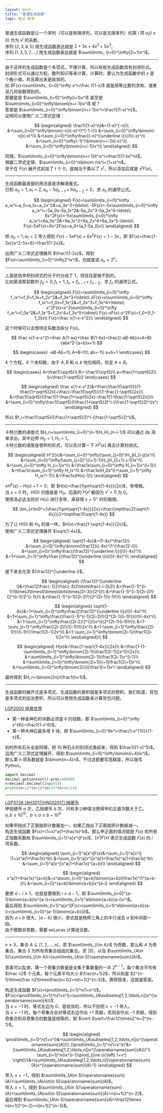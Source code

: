 ```yaml
---
layout: post
title: "普通生成函数"
tags: 笔记 数学
---
```


普通生成函数是让一个序列（可以是有限序列，可以是无限序列）的第 $i$ 项 $a_i(i\ge0)$ 作为 $x^i$ 的系数。  
序列 $[2,3,4,5]$ 用生成函数表达就是 $2+3x+4x^2+5x^3$。  
序列 $[1,3,5,7,\ldots]$ 用生成函数表达就是 $\sum\limits_
{i=0}^\infty(2i+1)x^i$。

---

由于这样的生成函数是个多项式，不便计算，所以有些生成函数具有封闭形式。  
封闭形式可以通过方程，数列知识等来计算，计算时，要认为生成函数中的 $x$ 是个极小值，并且算出来是收敛的。  
如 $F(x)=\sum\limits_
{i=0}^\infty x^i=\frac 1{1-x}$ 就是用等比数列求和，或者说几何级数得到的。  
那要是是 $\sum\limits_{i=0}^\infty(i+1)x^i$ 甚至是 $\sum\limits_{i=0}^\infty\binom{n+i-1}ix^i$ 呢？  
答案是 $\sum\limits_{i=0}^\infty\binom{n+i-1}ix^i=\frac1{(1-x)^n}$。  
证明可以使用广义二项式定理：

$$
\begin{aligned}
\frac1{(1-x)^n}&=(1-x)^{-n}\\
&=\sum_{i=0}^\infty\binom{-n}i(-x)^i1^{-1-i}\\
&=\sum_{i=0}^\infty\binom{-n}i(-x)^i\\
&=\sum_{i=0}^\infty\frac{(-n)^{\underline i}}{i!}(-x)^i\\
&=\sum_{i=0}^\infty(-1)^i\binom{n+i-1}i(-x)^i\\
&=\sum_{i=0}^\infty\binom{n+i-1}ix^i\\
\end{aligned}
$$

同理，$\sum\limits_{i=0}^\infty\binom{n+i-1}it^ix^i=\frac1{(1-tx)^n}$。  
根据二项式定理，$\sum\limits_{i=0}^n\binom nix^i=(1+x)^n$。  
至于在 $F(x)$ 展开式前加了 $t$ 个 $0$，就相当于乘以了 $x^t$，所以添加后就是 $x^tF(x)$。

---

生成函数最直接的用法就是求解递推式。  
已知 $a_0=1,a_1=2,a_n-5a_{n-1}+6a_{n-2}=0$，求 $a_n$ 的通项公式。  

$$
\begin{aligned}
F(x)=\sum\limits_{i=0}^\infty a_ix^i=a_0+a_1x+a_2x^2&+a_3x^3+\ldots\\
-5F(x)=-5x\sum\limits_{i=0}^\infty a_ix^i=-5a_0x-5a_1x^2&-5a_2x^3-5a_3x^4-\ldots\\
6x^2F(x)=-5x\sum\limits_{i=0}^\infty a_ix^i=6a_0x^2&+6a_1x^3+6a_2x^4+6a_3x^5-\ldots\\
F(x)-5xF(x)+6x^2F(x)=a_0+(a_1-5a_0)x\\
\end{aligned}
$$

把 $a_0=1,a_1=2$ 带入得到 $F(x)-5xF(x)+6x^2F(x)=1-3x$，即 $F(x)=\frac{1-3x}{x^2-5x+6}=\frac1{1-2x}$。  

运用广义二项式定理展开 $\frac1{1-2x}$，得到 $F(x)=\sum\limits_{i=0}^\infty2^ix^i$，也就是说 $a_n=2^n$。

---

上面是侥幸把封闭式的分子约分成了 $1$，但往往是做不到的。  
比如斐波那契数列 $f_0=0,f_1=1,f_n=f_{n-1}+f_{n-2}$，求 $f_n$ 的通项公式。  

$$
\begin{aligned}
F(x)=\sum\limits_{i=0}^\infty f_ix^i=f_0+f_1x+f_2x^2&+f_3x^3+\ldots\\
xF(x)=x\sum\limits_{i=0}^\infty f_ix^i=f_0x+f_1x^2&+f_2x^3+f_3x^4+\ldots\\
x^2F(x)=x^2\sum\limits_{i=0}^\infty f_ix^i=f_0x^2&+f_1x^3+f_2x^4+f_3x^5+\ldots\\
F(x)-xF(x)-x^2F(x)=f_0+(f_1-f_0)x\\ 
F(x)=\frac x{1-x-x^2}\\
\end{aligned}
$$

这个时候可以去想待定系数法拆分 $F(x)$。

$$
\frac x{1-x-x^2}=\frac A{1-ax}+\frac B{1-bx}=\frac{(-aB-Ab)x+A+B}{abx^2-(a+b)x+1}
$$

$$
\begin{cases}
-aB-Ab=1\\
A+B=0\\
ab=-1\\
a+b=1
\end{cases}
$$

$4$ 个方程，$4$ 个未知数，由于 $A,B$ 和 $a,b$ 地位相同，钦定 $A\ge B$。

$$
\begin{cases}
A=\frac1{\sqrt5}\\
B=-\frac1{\sqrt5}\\
a=\frac{1+\sqrt5}2\\
b=\frac{1-\sqrt5}2
\end{cases}
$$

$$
\begin{aligned}
\frac x{1-x-x^2}&=\frac{\frac1{\sqrt5}}{1-\frac{1+\sqrt5}2x}+\frac{-\frac1{\sqrt5}}{1-\frac{1-\sqrt5}2x}\\
&=\frac1{\sqrt5}(\frac1{1-\frac{1+\sqrt5}2x}-\frac1{1-\frac{1-\sqrt5}2x})\\
&=\sum_{i=0}^\infty\frac1{\sqrt5}((\frac{1+\sqrt5}2)^i-(\frac{1-\sqrt5}2)^i)x^i
\end{aligned}
$$

所以 $f_i=\frac1{\sqrt5}((\frac{1+\sqrt5}2)^i-(\frac{1-\sqrt5}2)^i)$。

---

卡特兰数的递推式 $H_n=\sum\limits_{i=0}^{n-1}H_iH_{n-i-1}$ 可以通过 dp 简单求出，其中边界 $H_0=1,H_1=1$。  
卡特兰数的递推是卷积的形式，可以先计算一下 $H^2(x)$ 再去计算封闭式。

$$
\begin{aligned}
H^2(x)&=\sum_{i=0}^\infty(\sum_{j=0}^iH_jH_{i-j})x^i\\
&=\sum_{i=0}^\infty(\sum_{j=0}^{(i+1)-1}H_jH_{(i+1)-j-1})x^i\\
&=\sum_{i=0}^\infty H_{i+1}x^i\\
&=\frac1x\sum_{i=0}^\infty H_{i+1}x^{i+1}\\
&=\frac1x\sum_{i=1}^\infty H_ix^i\\
&=\frac1x(H_0x^0+\sum_{i=1}^\infty H_ix^i-1)\\
&=\frac1x(H(x)-1)\\
\end{aligned}
$$

$xH^2(x)-H(x)+1=0$，即 $H(x)=\frac{1\pm\sqrt{1-4x}}{2x}$，有增根。  
当 $x=0$ 时，$H(0)$ 的值就是 $H_0$，后面的 $H_ix^i$ 都因为 $x^i=0$ 为 $0$。  
使用洛必达法则对 $H(x)$ 进行求导，来获得 $x=0^+$ 时的极限。

$$
\lim_{x\to0^+}\frac{1\pm\sqrt{1-4x}}{2x}=\frac{\mp\frac2{\sqrt{1-4x}}}2=\mp\frac1{\sqrt{1-4x}}
$$

为了让 $H(0)$ 和 $H_0$ 的值一样，$H(x)=\frac{1-\sqrt{1-4x}}{2x}$。  
使用广义二项式定理展开 $\sqrt{1-4x}$。

$$
\begin{aligned}
\sqrt{1-4x}&=(1-4x)^\frac12\\
&=\sum_{i=0}^\infty\binom{\frac12}i(-4x)^i1^{\frac12-i}\\
&=\sum_{i=0}^\infty\frac{(\frac12)^{\underline i}}{i!}(-4x)^i\\
&=1+\sum_{i=1}^\infty\frac{(\frac12)^{\underline i}}{i!}(-4x)^i\\
\end{aligned}
$$

接下来去化简 $(\frac12)^{\underline i}$。

$$
\begin{aligned}
(\frac12)^{\underline i}&=\frac12\frac{-1}2\frac{-3}2\ldots\frac{-i-3}2\\
&=\frac{(-1)^{i-1}1\times3\times5\times\ldots\times(2i-3)}{2^i}\\
&=\frac{(-1)^{i-1}(2i-2)!}{2^i(i-1)!2^{i-1}}\\
&=\frac{(-1)^{i-1}(2i-2)!}{2^{2i-1}(i-1)!}\\
\end{aligned}
$$

$$
\begin{aligned}
\sqrt{1-4x}&=1+\sum_{i=1}^\infty\frac{(\frac12)^{\underline i}}{i!}(-4x)^i\\
&=1+\sum_{i=1}^\infty\frac{\frac{(-1)^{i-1}(2i-2)!}{2^{2i-1}(i-1)!}}{i!}(-4x)^i\\
&=1-\sum_{i=1}^\infty\frac{(2i-2)!2^{2i}x^i}{2^{2i-1}(i-1)!i!}\\
&=1-\sum_{i=1}^\infty\frac{(2i-2)!}{(i-1)!i!}2x^i\\
&=1-\sum_{i=1}^\infty\frac{(2i-1)!}{(i-1)!i!}\frac1{2i-1}2x^i\\
&=1-\sum_{i=1}^\infty\binom{2i-1}i\frac1{2i-1}2x^i\\
\end{aligned}\\
$$

$$
\begin{aligned}
H(x)&=\frac{1-\sqrt{1-4x}}{2x}\\
&=\frac{1-(1-\sum\limits_{i=1}^\infty\binom{2i-1}i\frac1{2i-1}2x^i)}{2x}\\
&=\sum\limits_{i=1}^\infty\binom{2i-1}i\frac1{2i-1}x^{i-1}\\
&=\sum\limits_{i=0}^\infty\binom{2i+1}{i+1}\frac1{2i+1}x^i\\
&=\sum\limits_{i=0}^\infty\binom{2i}{i}\frac1{i+1}x^i
\end{aligned}
$$

最终得到 $H_n=\binom{2n}n\frac1{n+1}$。

---

生成函数的展开式是多项式，生成函数的乘积就是多项式的卷积。我们知道，背包是多项式的加法卷积，所以可以使用生成函数来计算背包问题。

[LGP2000 拯救世界](https://www.luogu.com.cn/problem/P2000)
- 第一种金神石的块数必须是 $6$ 的倍数，即 $\sum\limits_{i=0}^\infty x^{6i}=\frac1{1-x^6}$。
- 第一种木神石最多用 $9$ 块，即 $\sum\limits_{i=0}^9x^i=\frac{1-x^{10}}{1-x}$。

别的所有石头全部同理，把 $10$ 种石头的封闭式乘起来，得到 $\frac1{(1-x)^5}$。  
运用广义二项式定理展开，得到 $\sum\limits_{i=0}^\infty\binom{i+4}ix^i$。  
那么第 $n$ 项系数就是 $\binom{n+4}n$，不过这题要写高精度，所以我写 Python。
```py
import decimal
decimal.getcontext().prec=400000
n=decimal.Decimal(input())
print((n+1)*(n+2)*(n+3)*(n+4)/24)
```

---

[LGP3726 [AH2017/HNOI2017] 抛硬币](https://www.luogu.com.cn/problem/P3726)  
甲抛硬币 $a$ 次，乙抛硬币 $b$ 次，问有多少种情况使得甲的正面次数大于乙。  
$a,b\le10^{15}$，$b\le a\le b+10^4$

如果甲抛出了正面就把计数器加一，如果乙抛出了正面就把计数器减一。  
构造生成函数 $F(x)=(1+x)^a(1+\frac1x)^b$，那么甲正面的情况就是 $F(x)$ 的所有正指数系数和 $\sum\limits_{i=1}^a[x^i]F(x)$，$[x^i]F(x)$ 表示生成函数 $F(x)$ 的 $i$ 项系数。

$$
\begin{aligned}
\sum_{i=1}^a[x^i]F(x)&=\sum_{i=1}^a[x^i](1+x)^a(1+\frac1x)^b\\
&=\sum_{i=1}^a[x^i]x^a(1+\frac1x)^a(1+\frac1x)^b\\
&=\sum_{i=1}^a[x^i]x^a(1+\frac1x)^{a+b}\\
\end{aligned}
$$

$$
\begin{aligned}
x^a(1+\frac1x)^{a+b}&=x^a\sum_{i=0}^{a+b}\binom{a+b}i(\frac1x)^i1^{a+b-i}\\
&=\sum_{i=0}^{a+b}\binom{a+b}ix^{a-i}
\end{aligned}
$$

要使 $a-i\ge1$，也就是要做到 $i\le a-1$，即 $\sum\limits_{i=0}^{a-1}\binom{a+b}ix^{a-i}=\sum\limits_{i=1}^a\binom{a+b}{a-i}x^i$。  
最后得到 $\sum\limits_{i=1}^a[x^i]F(x)=\sum\limits_{i=1}^a\binom{a+b}{a-i}=\sum\limits_{i=0}^{a-1}\binom{a+b}{i}$。  
因为 $a+b$ 很大，$\vert a-b\vert$ 很小，原式就是杨辉三角上的半行减去 $a$ 到中间那一段。  
由于模数非质数，需要 exLucas 计算组合数。

---

$n\ge3$，集合 $A\subseteq[1,2,\ldots,n]$，若 $\sum\limits_{i\in A}i$ 为奇数，那么称 $A$ 为奇集合。集合 $S$ 为所有奇集合组成的集合。求 $\vert S\vert$，以及 $\sum\limits_{A\in S}\sum\limits_{i\in A}i=\sum\limits_{A\in S}\operatorname{sum}(A)$。

答案可以乱做，猜一个奇集合数量是全集子集数量的一半 $2^{n-1}$，每个集合平均有 $\frac n2$ 个元素，每个元素平均大小 $\frac{n+1}2$，所以和是 $2^{n-1}\times\frac n2\times\frac{n+1}2=n(n+1)2^{n-3}$。猜得很准，这就是答案。

构造生成函数 $F(x)=\prod\limits_{i=1}^n(1+x^i)$。  
$F(x)=\prod\limits_{i=1}^n(1+x^i)=\sum\limits_{A\subseteq[1,2,\ldots,n]}x^{\operatorname{sum}(A)}$  
当 $x=-1$ 时，等式左边为 $0$，是收敛的，所以不妨把 $x=-1$ 带入。  
当 $x=-1$ 时，每个奇集合会对等式右边作出 $+1$ 贡献，否则会作出 $-1$ 贡献，得到奇集合和非奇集合的数量是相等的，即 $\vert S\vert=\frac12\times2^n=2^{n-1}$。

$$
\begin{aligned}
\prod\limits_{i=1}^n(1+x^i)&=\sum\limits_{A\subseteq[1,2,\ldots,n]}x^{\operatorname{sum}(A)}\\
(\prod\limits_{i=1}^n(1+x^i))'&=(\sum\limits_{A\subseteq[1,2,\ldots,n]}x^{\operatorname{sum}(A)})'\\
\sum_{i=1}^n{ix^{i-1}\prod_{j\ne i}{\left( 1+x^j \right)}}&=\sum\limits_{A\subseteq[1,2,\ldots,n]}\operatorname{sum}(A)x^{\operatorname{sum}(A)-1}
\end{aligned}
$$

带入 $x=-1$，得到 $\sum\limits_{A\in S}\operatorname{sum}(A)=\sum\limits_{A\not\in S}\operatorname{sum}(A)$。  
带入 $x=1$，得到 $\sum\limits_{A\in S}\operatorname{sum}(A)+\sum\limits_{A\not\in S}\operatorname{sum}(A)=n(n+1)2^{n-2}$。  
最后得到 $\sum\limits_{A\in S}\operatorname{sum}(A)=\frac12\times n(n+1)2^{n-2}=n(n+1)2^{n-3}$。